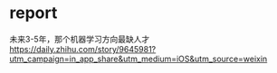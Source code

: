 # report
未来3-5年，那个机器学习方向最缺人才
https://daily.zhihu.com/story/9645981?utm_campaign=in_app_share&utm_medium=iOS&utm_source=weixin
